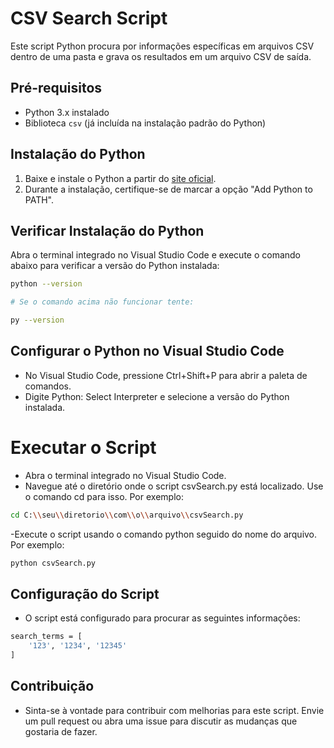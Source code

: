 # CSV Search Script

Este script Python procura por informações específicas em arquivos CSV dentro de uma pasta e grava os resultados em um arquivo CSV de saída.

## Pré-requisitos

- Python 3.x instalado
- Biblioteca `csv` (já incluída na instalação padrão do Python)

## Instalação do Python

1. Baixe e instale o Python a partir do [site oficial](https://www.python.org/).
2. Durante a instalação, certifique-se de marcar a opção "Add Python to PATH".

## Verificar Instalação do Python

Abra o terminal integrado no Visual Studio Code e execute o comando abaixo para verificar a versão do Python instalada:

```bash
python --version

# Se o comando acima não funcionar tente:

py --version

```

## Configurar o Python no Visual Studio Code

- No Visual Studio Code, pressione Ctrl+Shift+P para abrir a paleta de comandos.
- Digite Python: Select Interpreter e selecione a versão do Python instalada.

# Executar o Script

- Abra o terminal integrado no Visual Studio Code.
- Navegue até o diretório onde o script csvSearch.py está localizado. Use o comando cd para isso. Por exemplo:
```bash
cd C:\\seu\\diretorio\\com\\o\\arquivo\\csvSearch.py
```
-Execute o script usando o comando python seguido do nome do arquivo. Por exemplo:
```bash
python csvSearch.py
```

## Configuração do Script
- O script está configurado para procurar as seguintes informações:
```bash
search_terms = [
    '123', '1234', '12345'
]
```


## Contribuição
- Sinta-se à vontade para contribuir com melhorias para este script. Envie um pull request ou abra uma issue para discutir as mudanças que gostaria de fazer.
